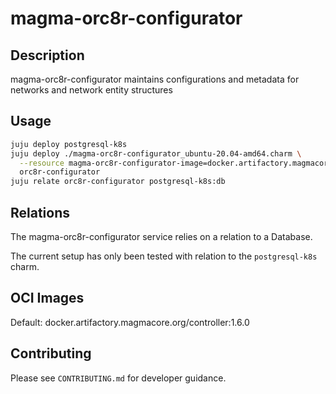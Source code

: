 # magma-orc8r-configurator

## Description
magma-orc8r-configurator maintains configurations and metadata for networks and network entity
structures

## Usage

```bash
juju deploy postgresql-k8s
juju deploy ./magma-orc8r-configurator_ubuntu-20.04-amd64.charm \
  --resource magma-orc8r-configurator-image=docker.artifactory.magmacore.org/controller:1.6.0
  orc8r-configurator
juju relate orc8r-configurator postgresql-k8s:db
```

## Relations

The magma-orc8r-configurator service relies on a relation to a Database. 

The current setup has only been tested with relation to the `postgresql-k8s` charm.

## OCI Images

Default: docker.artifactory.magmacore.org/controller:1.6.0

## Contributing

Please see `CONTRIBUTING.md` for developer guidance.
